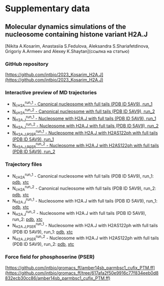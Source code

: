 # Supplementary data
## Molecular dynamics simulations of the nucleosome containing histone variant H2A.J
[Nikita A.Kosarim, Anastasiia S.Fedulova, Aleksandra S.Shariafetdinova, Grigoriy A.Armeev and Alexey K.Shaytan](ссылка на статью)

### GitHub repository
[https://github.com/intbio/2023_Kosarim_H2A.J](https://github.com/intbio/2023_Kosarim_H2A.J)

### Interactive preview of MD trajectories
- [N<sub>cH2A</sub><sup>run_1</sup> - Canonical nucleosome with full tails (PDB ID 5AV9), run_1](nucl_canon_trj_preview)
- [N<sub>cH2A</sub><sup>run_2</sup> - Canonical nucleosome with full tails (PDB ID 5AV9), run_2](nucl_canon_trj_preview_2)
- [N<sub>H2A.J</sub><sup>run_1</sup> - Nucleosome with H2A.J with full  tails (PDB ID 5AV9), run_1](nucl_H2AJ_trj_preview)
- [N<sub>H2A.J</sub><sup>run_2</sup> - Nucleosome with H2A.J with full  tails (PDB ID 5AV9), run_2](nucl_H2AJ_trj_preview_2)
- [N<sub>H2A.J,PSER</sub><sup>run_1</sup> - Nucleosome with H2A.J with H2AS122ph with full  tails (PDB ID 5AV9), run_1](nucl_H2AJ_PSER_trj_preview)
- [N<sub>H2A.J,PSER</sub><sup>run_2</sup> - Nucleosome with H2A.J with H2AS122ph with full  tails (PDB ID 5AV9), run_2](nucl_H2AJ_PSER_trj_preview_2)


### Trajectory files
- N<sub>cH2A</sub><sup>run_1</sup> - Canonical nucleosome with full tails (PDB ID 5AV9), run_1: [pdb](trj/canon_nucl_for_web.pdb), [xtc](trj/canon_nucl_for_web.xtc)
- N<sub>cH2A</sub><sup>run_2</sup> - Canonical nucleosome with full tails (PDB ID 5AV9), run_2: [pdb](trj/canon_nucl_for_web_2.pdb), [xtc](trj/canon_nucl_for_web_2.xtc)
- N<sub>H2A.J</sub><sup>run_1</sup> - Nucleosome with H2A.J with full  tails (PDB ID 5AV9), run_1: [pdb](trj/nucl_H2AJ_for_web.pdb), [xtc](trj/nucl_H2AJ_for_web.xtc)
- N<sub>H2A.J</sub><sup>run_2</sup> - Nucleosome with H2A.J with full  tails (PDB ID 5AV9), run_2: [pdb](trj/nucl_H2AJ_for_web_2.pdb), [xtc](trj/nucl_H2AJ_for_web_2.xtc)
- N<sub>H2A.J,PSER</sub><sup>run_1</sup> - Nucleosome with H2A.J with H2AS122ph with full  tails (PDB ID 5AV9), run_1: [pdb](trj/nucl_H2AJ_PSER_for_web.pdb), [xtc](trj/nucl_H2AJ_PSER_for_web.xtc)
- N<sub>H2A.J,PSER</sub><sup>run_2</sup> - Nucleosome with H2A.J with H2AS122ph with full  tails (PDB ID 5AV9), run_2: [pdb](trj/nucl_H2AJ_PSER_for_web_2.pdb), [xtc](trj/nucl_H2AJ_PSER_for_web_2.xtc)


### Force field for phosphoserine (PSER)
[https://github.com/intbio/gromacs_ff/amber14sb_parmbsc1_cufix_PTM.ff](https://github.com/intbio/gromacs_ff/tree/617afa2f50e9916c77f834eeb0d8832ecb30cc86/amber14sb_parmbsc1_cufix_PTM.ff)

